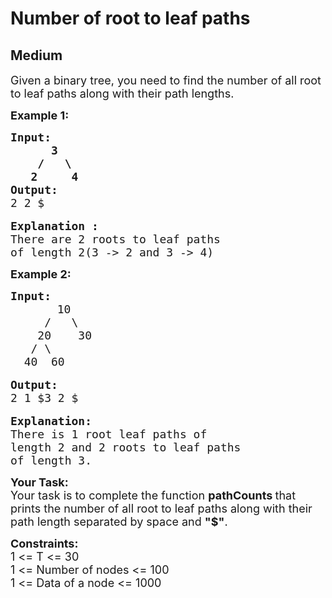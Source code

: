 # Number of root to leaf paths
## Medium 
<div class="problem-statement">
                <p></p><p><span style="font-size:18px">Given a binary tree, you need to find the number of all root to leaf paths along with their path lengths.</span></p>

<p><span style="font-size:18px"><strong>Example 1:</strong></span></p>

<pre><span style="font-size:18px"><strong>Input:
      3
    /   \
   2     4</strong></span>
<strong><span style="font-size:18px">Output:</span></strong>
<span style="font-size:18px">2 2 $</span>

<span style="font-size:18px"><strong>Explanation :</strong>
There are 2 roots to leaf paths
of length 2(3 -&gt; 2 and 3 -&gt; 4)</span></pre>

<p><strong><span style="font-size:18px">Example 2:</span></strong></p>

<pre><strong><span style="font-size:18px">Input:</span></strong>
     <span style="font-size:18px">   10
     /   \
    20    30
   / \    
  40  60</span>

<strong><span style="font-size:18px">Output:</span></strong>
<span style="font-size:18px">2 1 $3 2 $</span>

<span style="font-size:18px"><strong>Explanation:</strong>
There is 1 root leaf paths of
length 2 and 2 roots to leaf paths
of length 3.</span></pre>

<p><strong><span style="font-size:18px">Your Task:</span></strong><br>
<span style="font-size:18px">Your task is to complete the&nbsp;function <strong>pathCounts </strong>that prints the number of all root to leaf paths along with their path length separated by space and <strong>"$"</strong>. </span></p>

<p><span style="font-size:18px"><strong>Constraints:</strong><br>
1 &lt;= T &lt;= 30<br>
1 &lt;= Number of nodes &lt;= 100<br>
1 &lt;= Data of a node &lt;= 1000</span></p>
 <p></p>
            </div>